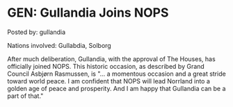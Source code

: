 # GEN: Gullandia Joins NOPS

Posted by: gullandia

Nations involved: Gullabdia, Solborg

After much deliberation, Gullandia, with the approval of The Houses, has officially joined NOPS. This historic occasion, as described by Grand Council Asbjørn Rasmussen, is "... a momentous occasion and a great stride toward world peace. I am confident that NOPS will lead Norrland into a golden age of peace and prosperity. And I am happy that Gullandia can be a part of that."